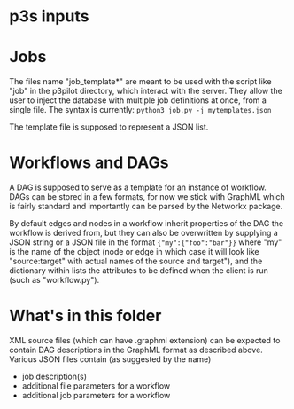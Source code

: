 # p3s inputs

# Jobs
The files name "job_template*" are meant to be used with the script
like "job" in the p3pilot directory, which interact with the server.
They allow the user to inject the database with multiple job
definitions at once, from a single file. The syntax is currently:
`
python3 job.py -j mytemplates.json
`

The template file is supposed to represent a JSON list.

# Workflows and DAGs
A DAG is supposed to serve as a template for an instance
of workflow. DAGs can be stored in a few formats, for now we stick with GraphML
which is fairly standard and importantly can be parsed by the Networkx package.

By default edges and nodes in a workflow inherit properties of the DAG the workflow
is derived from, but they can also be overwritten by supplying a JSON string or
a JSON file in the format
`
{"my":{"foo":"bar"}}
`
where "my" is the name of the object (node or edge in which case it will look like "source:target"
with actual names of the source and target"), and the dictionary within lists the attributes to
be defined when the client is run (such as "workflow.py").

# What's in this folder

XML source files (which can have .graphml extension) can be expected to contain
DAG descriptions in the GraphML format as described above. Various JSON files contain
(as suggested by the name)
* job description(s)
* additional file parameters for a workflow
* additional job parameters for a workflow